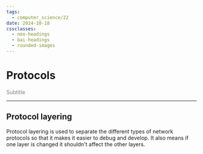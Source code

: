 ```yaml
---
tags:
  - computer_science/22
date: 2024-10-18
cssclasses:
  - neo-headings
  - bai-headings
  - rounded-images
---
```

# Protocols
<p class="text-center" style="margin:0;color:gray;">Subtitle</p>

***
## Protocol layering
Protocol layering is used to separate the different types of network protocols so that it makes it easier to debug and develop. It also means if one layer is changed it shouldn't affect the other layers.

